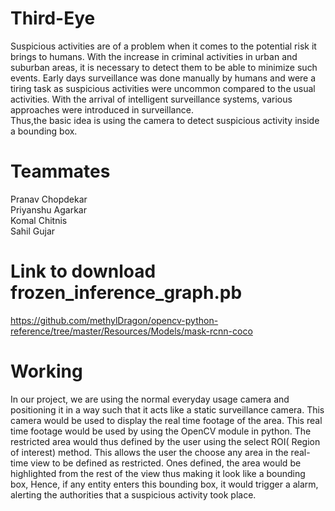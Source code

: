 # Third-Eye
Suspicious activities are of a problem when it comes to the potential risk it brings to humans. With the increase in criminal activities in urban and suburban areas, it is necessary to detect them to be able to minimize such events. Early days surveillance was done manually by humans and were a tiring task as suspicious activities were uncommon compared to the usual activities. With the arrival of intelligent surveillance systems, various approaches were introduced in surveillance.</br>
Thus,the basic idea is using the camera to detect suspicious activity inside a bounding box.

# Teammates
Pranav Chopdekar</br>
Priyanshu Agarkar</br>
Komal Chitnis</br>
Sahil Gujar</br>

# Link to download frozen_inference_graph.pb
https://github.com/methylDragon/opencv-python-reference/tree/master/Resources/Models/mask-rcnn-coco

# Working 
In our project, we are using the normal everyday usage camera and positioning it in a way such that it acts like a static  surveillance camera. This camera would be used to display the real time footage of the area. This real time footage would be used by using the OpenCV module in python. The restricted area would thus defined by the user using the select ROI( Region of interest) method. This allows the user the choose any area in the real-time view to be defined as restricted.
Ones defined, the area would be highlighted from the rest of the view thus making it look like a bounding box, Hence, if any entity enters this bounding box, it would trigger a alarm, alerting the authorities that a suspicious activity took place. 


